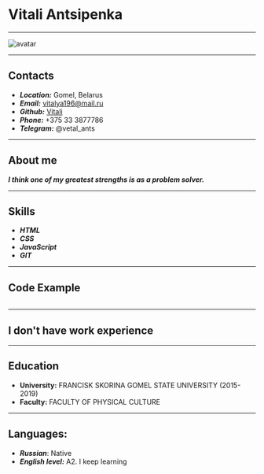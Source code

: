 #  Vitali Antsipenka
---
![avatar](https://user-images.githubusercontent.com/93735037/147918704-149e28e8-cfe2-4242-84c8-158f807c6be4.jpg)

--- 
## Contacts
 * ___Location:___ Gomel, Belarus
 * ___Email:___ vitalya196@mail.ru
 * ___Github:___ [Vitali](https://github.com/vetalants)
 * ___Phone:___ +375 33 3877786
 * ___Telegram:___ @vetal_ants
 ---
## About me
___I think one of my greatest strengths is as a problem solver.___

---
## Skills
* ___HTML___
* ___CSS___
* ___JavaScript___
* ___GIT___
---
## Code Example
```
```
---
## I don't have work experience
---
## Education
 * **University:** FRANCISK SKORINA GOMEL STATE UNIVERSITY (2015-2019)
 * **Faculty:** FACULTY OF PHYSICAL CULTURE
---
## Languages:
* ___Russian___: Native
* ___English level:___ A2. I keep learning
